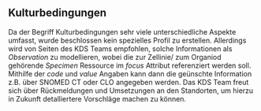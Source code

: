 ## Kulturbedingungen

Da der Begriff Kulturbedingungen sehr viele unterschiedliche Aspekte umfasst, wurde beschlossen kein spezielles Profil zu erstellen. Allerdings wird von Seiten des KDS Teams empfohlen, solche Informationen als *Observation* zu modellieren, wobei die zur Zellinie/ zum Organiod gehörende *Specimen* Ressource im *focus* Attribut referenziert werden soll. Mithilfe der *code* und *value* Angaben kann dann die geünschte Information z.B. über SNOMED CT oder CLO angegeben werden. Das KDS Team freut sich über Rückmeldungen und Umsetzungen an den Standorten, um hierzu in Zukunft detalliertere Vorschläge machen zu können.

